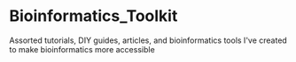 # Bioinformatics_Toolkit
Assorted tutorials, DIY guides, articles, and bioinformatics tools I've created to make bioinformatics more accessible 
